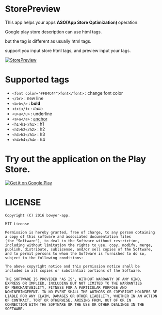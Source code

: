 # StorePreview

This app helps your apps <b>ASO(App Store Optimization) </b>operation.

Google play store description can use html tags.

but the tag is different as usually html tags.

support you input store html tags, and preview input your tags.

<a href="https://github.com/bowyer-app/StorePreview/blob/master/art/en/demo.gif" target="_blank"><img src="https://github.com/bowyer-app/StorePreview/blob/master/art/en/demo.gif" alt="StorePreview"></a>

# Supported tags
- `<font color="#F84C44">font</font>` : change font color
- `</br>` :  new line
- `<b>b</>` : __bold__
- `<i>i</i>` : _italic_
- `<u>u</u>` : underline
- `<a>a</a>` : [anchor](anchor)
- `<h1>h1</h1>` : h1
- `<h2>h2</h2>` : h2
- `<h3>h3</h1>` : h3
- `<h4>h4</h4>` : h4

# Try out the application on the Play Store.

<a href="https://play.google.com/store/apps/details?id=com.bowyer.app.storepreview"><img src="https://camo.githubusercontent.com/730d972dce52515184aadf5a23c1154f65d2a61a/687474703a2f2f7777772e616e64726f69642e636f6d2f696d616765732f6272616e642f6765745f69745f6f6e5f706c61795f6c6f676f5f6c617267652e706e67" alt="Get it on Google Play" data-canonical-src="http://www.android.com/images/brand/get_it_on_play_logo_large.png" style="max-width:100%;"></a>


# LICENSE
```
Copyright (C) 2016 bowyer-app.

MIT License

Permission is hereby granted, free of charge, to any person obtaining a copy of this software and associated documentation files 
(the "Software"), to deal in the Software without restriction, including without limitation the rights to use, copy, modify, merge,
publish, distribute, sublicense, and/or sell copies of the Software, and to permit persons to whom the Software is furnished to do so,
subject to the following conditions:

The above copyright notice and this permission notice shall be included in all copies or substantial portions of the Software.

THE SOFTWARE IS PROVIDED "AS IS", WITHOUT WARRANTY OF ANY KIND, EXPRESS OR IMPLIED, INCLUDING BUT NOT LIMITED TO THE WARRANTIES
OF MERCHANTABILITY, FITNESS FOR A PARTICULAR PURPOSE AND NONINFRINGEMENT. IN NO EVENT SHALL THE AUTHORS OR COPYRIGHT HOLDERS BE
LIABLE FOR ANY CLAIM, DAMAGES OR OTHER LIABILITY, WHETHER IN AN ACTION OF CONTRACT, TORT OR OTHERWISE, ARISING FROM, OUT OF OR IN
CONNECTION WITH THE SOFTWARE OR THE USE OR OTHER DEALINGS IN THE SOFTWARE.
```
